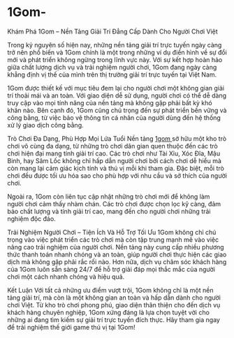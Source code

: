 # 1Gom-
Khám Phá 1Gom – Nền Tảng Giải Trí Đẳng Cấp Dành Cho Người Chơi Việt

Trong kỷ nguyên số hiện nay, những nền tảng giải trí trực tuyến ngày càng trở nên phổ biến và 1Gom chính là một trong những ví dụ điển hình về sự đổi mới và phát triển không ngừng trong lĩnh vực này. Với sự kết hợp hoàn hảo giữa chất lượng dịch vụ và trải nghiệm người chơi, 1Gom đang ngày càng khẳng định vị thế của mình trên thị trường giải trí trực tuyến tại Việt Nam.

1Gom được thiết kế với mục tiêu đem lại cho người chơi một không gian giải trí thoải mái và an toàn. Với giao diện dễ sử dụng, người chơi có thể dễ dàng truy cập vào mọi tính năng của nền tảng mà không gặp phải bất kỳ khó khăn nào. Bên cạnh đó, 1Gom cũng chú trọng đến sự phát triển bền vững và công bằng, từ việc bảo vệ thông tin cá nhân của người dùng đến hệ thống xử lý giao dịch công bằng.

Trò Chơi Đa Dạng, Phù Hợp Mọi Lứa Tuổi
Nền tảng <a href=https://1gom.asia> 1gom </a>  sở hữu một kho trò chơi vô cùng đa dạng, từ những trò chơi dân gian quen thuộc đến các trò chơi hiện đại mang tính giải trí cao. Các trò chơi như Tài Xỉu, Xóc Đĩa, Mậu Binh, hay Sâm Lốc không chỉ hấp dẫn người chơi bởi cách chơi dễ hiểu mà còn mang lại cảm giác kịch tính và thú vị mỗi khi tham gia. Đặc biệt, mỗi trò chơi đều được tối ưu hóa sao cho phù hợp với nhu cầu và sở thích của người chơi.

Ngoài ra, 1Gom còn liên tục cập nhật những trò chơi mới để không làm người chơi cảm thấy nhàm chán. Các trò chơi được chọn lọc kỹ càng, đảm bảo chất lượng và tính giải trí cao, mang đến cho người chơi những trải nghiệm độc đáo.

Trải Nghiệm Người Chơi – Tiện Ích Và Hỗ Trợ Tối Ưu
1Gom không chỉ chú trọng vào việc phát triển các trò chơi mà còn tập trung mạnh mẽ vào việc nâng cao trải nghiệm của người chơi. Nền tảng này cung cấp nhiều phương thức thanh toán nhanh chóng và an toàn, giúp người chơi thực hiện các giao dịch mà không gặp phải rắc rối nào. Hơn nữa, dịch vụ chăm sóc khách hàng của 1Gom luôn sẵn sàng 24/7 để hỗ trợ giải đáp mọi thắc mắc của người chơi một cách nhanh chóng và hiệu quả.

Kết Luận
Với tất cả những ưu điểm vượt trội, 1Gom không chỉ là một nền tảng giải trí, mà còn là một không gian an toàn và hấp dẫn dành cho người chơi Việt. Từ kho trò chơi phong phú, giao diện thân thiện cho đến dịch vụ khách hàng chuyên nghiệp, 1Gom xứng đáng là lựa chọn tuyệt vời cho những ai đang tìm kiếm sự giải trí trực tuyến đích thực. Hãy tham gia ngay để trải nghiệm thế giới game thú vị tại 1Gom!

